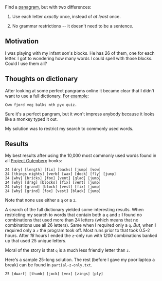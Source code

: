 Find a [panagram][pan], but with two differences:

1. Use each letter *exactly* once, instead of *at least* once.

2. No grammar restrictions -- it doesn't need to be a sentence.

[pan]: http://en.wikipedia.org/wiki/Panagram

## Motivation

I was playing with my infant son's blocks. He has 26 of them, one for each
letter. I got to wondering how many words I could spell with those blocks.
Could I use them all?

## Thoughts on dictionary

After looking at some perfect pangrams online it became clear that I didn't
want to use a full dictionary. [For example][w]:

    Cwm fjord veg balks nth pyx quiz.

[w]: http://en.wikipedia.org/wiki/List_of_pangrams

Sure it's a perfect pangram, but it won't impress anybody because it looks like
a monkey typed it out.

My solution was to restrict my search to commonly used words.

## Results

My best results after using the 10,000 most commonly used words found in all
[Project Gutenberg][pg] books:

[pg]: http://www.gutenberg.org/

    24 [dry] [length] [fix] [backs] [jump] [vow]
    24 [things nights] [verb] [wax] [dock] [fly] [jump]
    24 [why] [bricks] [fox] [vent] [glad] [jump]
    24 [why] [drag] [blocks] [fix] [vent] [jump]
    24 [why] [grand] [block] [vest] [fix] [jump]
    24 [why] [grind] [fox] [vest] [black] [jump]

Note that none use either a `q` or a `z`.

A search of the full dictionary yielded some interesting results. When
restricting my search to words that contain both a `q` and `z` I found no
combinations that used more than 24 letters (which means that no combinations
use all 26 letters). Same when I required only a `q`.  *But*, when I required
only a `z` the program took off. Most runs prior to that took 0.5-2 hours.
After *18* hours I ended the `z`-only run with *1200* combinations banked up
that used 25 unique letters.

Moral of the story is that `q` is a much less friendly letter than `z`.

Here's a sample 25-long solution. The rest (before I gave my poor laptop a
break) can be found in `partial-z-only.txt`.

    25 [dwarf] [thumb] [jock] [vex] [zings] [ply]
